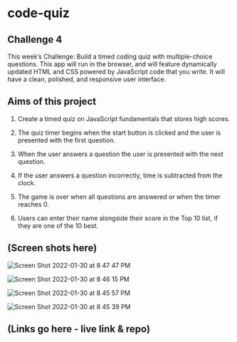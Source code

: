 # code-quiz

## Challenge 4


This week’s Challenge: Build a timed coding quiz with multiple-choice questions. This app will run in the browser, and will feature dynamically updated HTML and CSS powered by JavaScript code that you write. It will have a clean, polished, and responsive user interface.

## Aims of this project

1. Create a timed quiz on JavaScript fundamentals that stores high scores.

2. The quiz timer begins when the start button is clicked and the user is presented with the first question.

3. When the user answers a question the user is presented with the next question.

4. If the user answers a question incorrectly, time is subtracted from the clock.

5. The game is over when all questions are answered or when the timer reaches 0.

6. Users can enter their name alongside their score in the Top 10 list, if they are one of the 10 best.


## (Screen shots here)

![Screen Shot 2022-01-30 at 8 47 47 PM](https://user-images.githubusercontent.com/25494815/151732359-f7db50a3-b142-46b8-a1e3-afa101811f5a.png)

![Screen Shot 2022-01-30 at 8 46 15 PM](https://user-images.githubusercontent.com/25494815/151732369-9c267c87-8b4c-4426-9678-9cf739473103.png)

![Screen Shot 2022-01-30 at 8 45 57 PM](https://user-images.githubusercontent.com/25494815/151732375-18c50eeb-5b45-4d62-b011-c45db815abeb.png)

![Screen Shot 2022-01-30 at 8 45 39 PM](https://user-images.githubusercontent.com/25494815/151732378-3d8d5e38-519e-4aa1-9c3d-6b3319268f60.png)

## (Links go here - live link & repo)
